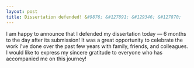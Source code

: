 ```yaml
---
layout: post
title: Dissertation defended! &#9876; &#127891; &#129346; &#127870;
---
```


I am happy to announce that I defended my dissertation today — 6 months to the day after its submission!
It was a great opportunity to celebrate the work I've done over the past few years with family, friends, and colleagues.
I would like to express my sincere gratitude to everyone who has accompanied me on this journey! 
